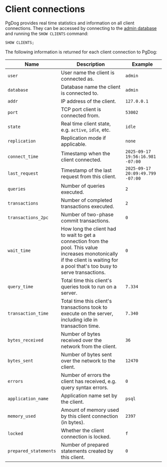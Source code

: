 # Client connections

PgDog provides real time statistics and information on all client connections. They can be accessed by connecting to the [admin database](index.md) and running the `SHOW CLIENTS` command:

```
SHOW CLIENTS;
```

The following information is returned for each client connection to PgDog:

| Name | Description | Example |
|------|-------------|---------|
| `user` | User name the client is connected as. | `admin` |
| `database` | Database name the client is connected to. | `admin` |
| `addr` | IP address of the client. | `127.0.0.1` |
| `port` | TCP port client is connected from. | `53002` |
| `state` | Real time client state, e.g. `active`, `idle`, etc. | `idle` |
| `replication` | Replication mode if applicable. | `none` |
| `connect_time` | Timestamp when the client connected. | `2025-09-17 19:56:16.981 -07:00` |
| `last_request` | Timestamp of the last request from this client. | `2025-09-17 20:09:49.799 -07:00` |
| `queries` | Number of queries executed. | `2` |
| `transactions` | Number of completed transactions executed. | `2` |
| `transactions_2pc` | Number of two-phase commit transactions. | `0` |
| `wait_time` | How long the client had to wait to get a connection from the pool. This value increases monotonically if the client is waiting for a pool that's too busy to serve transactions. | `0` |
| `query_time` | Total time this client's queries took to run on a server. | `7.334` |
| `transaction_time` | Total time this client's transactions took to execute on the server, including idle in transaction time. | `7.340` |
| `bytes_received` | Number of bytes received over the network from the client. | `36` |
| `bytes_sent` | Number of bytes sent over the network to the client. | `12470` |
| `errors` | Number of errors the client has received, e.g. query syntax errors. | `0` |
| `application_name` | Application name set by the client. | `psql` |
| `memory_used` | Amount of memory used by this client connection (in bytes). | `2397` |
| `locked` | Whether the client connection is locked. | `f` |
| `prepared_statements` | Number of prepared statements created by this client. | `0` |
